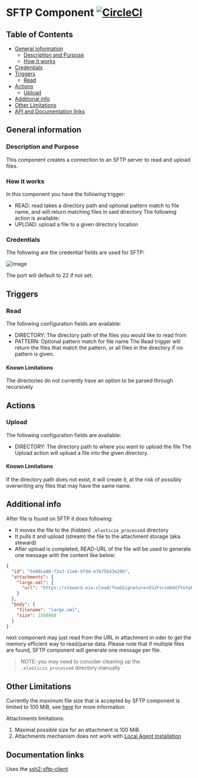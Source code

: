 # SFTP Component [![CircleCI](https://circleci.com/gh/elasticio/sftp-component.svg?style=svg)](https://circleci.com/gh/elasticio/sftp-component)
## Table of Contents

* [General information](#general-information)
   * [Description and Purpose](#description-and-purpose)
   * [How it works](#how-it-works)
* [Credentials](#credentials)
* [Triggers](#triggers)
   * [Read](#read)
* [Actions](#actions)
   * [Upload](#upload)
* [Additional info](#additional-info)
* [Other Limitations](#other-limitations)
* [API and Documentation links](#api-and-documentation-links)

## General information
### Description and Purpose
This component creates a connection to an SFTP server to read and upload files.

### How it works
In this component you have the following trigger:
* READ: read takes a directory path and optional pattern match to file name, and will return matching files in said directory
The following action is available:
* UPLOAD: upload a file to a given directory location

### Credentials

The following are the credential fields are used for SFTP:

![image](https://user-images.githubusercontent.com/35310862/65412296-3a818600-ddef-11e9-9064-8b9db7a650d5.png)

The port will default to 22 if not set.

## Triggers
### Read
The following configuration fields are available:
* DIRECTORY: The directory path of the files you would like to read from
* PATTERN: Optional pattern match for file name
The Read trigger will return the files that match the pattern, or all files in the directory if no pattern is given.

#### Known Limitations
The directories do not currently have an option to be parsed through recursively

## Actions
### Upload
The following configuration fields are available:
* DIRECTORY: The directory path to where you want to upload the file
The Upload action will upload a file into the given directory.

#### Known Limitations
If the directory path does not exist, it will create it, at the risk of possibly overwriting any files that may have the same name.

## Additional info
After file is found on SFTP it does following:
 * It moves the file to the (hidden) ``.elasticio_processed`` directory
 * It pulls it and upload (stream) the file to the attachment storage (aka. steward)
 * After upload is completed, READ-URL of the file will be used to generate one message with the content like below:

```json
{
  "id": "5e00ca80-f2a3-11e6-9fdd-e7b75b43e28b",
  "attachments": {
    "large.xml": {
      "url": "https://steward.eio.cloud/foo&Signature=5%2FsrvmbGGfVoYpKeMH3ugaEL"
    }
  },
  "body": {
    "filename": "large.xml",
    "size": 2508908
  }
}
```

next component may just read from the URL in attachment in oder to get the memory efficient way to read/parse data. 
Please note that if multiple files are found, SFTP component will generate one message per file.

> NOTE: you may need to consider cleaning up the ``.elasticio_processed`` directory manually

## Other Limitations

Currently the maximum file size that is accepted by SFTP component is limited to
100 MiB, see
[here](https://github.com/elasticio/sftp-component/blob/master/lib/triggers/read.js#L8)
for more information

Attachments limitations:

1. Maximal possible size for an attachment is 100 MiB.
2. Attachments mechanism does not work with [Local Agent Installation](https://support.elastic.io/support/solutions/articles/14000076461-announcing-the-local-agent-)

## Documentation links
Uses the [ssh2-sftp-client](https://www.npmjs.com/package/ssh2-sftp-client)